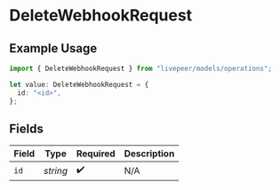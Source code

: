 # DeleteWebhookRequest

## Example Usage

```typescript
import { DeleteWebhookRequest } from "livepeer/models/operations";

let value: DeleteWebhookRequest = {
  id: "<id>",
};
```

## Fields

| Field              | Type               | Required           | Description        |
| ------------------ | ------------------ | ------------------ | ------------------ |
| `id`               | *string*           | :heavy_check_mark: | N/A                |